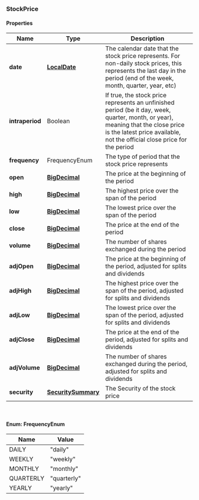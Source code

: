 
[//]: # (CLASS:StockPrice)

[//]: # (KIND:object)

### StockPrice

#### Properties

[//]: # (START_DEFINITION)

Name | Type | Description
------------ | ------------- | -------------
**date** | [**LocalDate**](LocalDate.md) | The calendar date that the stock price represents. For non-daily stock prices, this represents the last day in the period (end of the week, month, quarter, year, etc) &nbsp;
**intraperiod** | Boolean | If true, the stock price represents an unfinished period (be it day, week, quarter, month, or year), meaning that the close price is the latest price available, not the official close price for the period &nbsp;
**frequency** | FrequencyEnum | The type of period that the stock price represents &nbsp;
**open** | [**BigDecimal**](BigDecimal.md) | The price at the beginning of the period &nbsp;
**high** | [**BigDecimal**](BigDecimal.md) | The highest price over the span of the period &nbsp;
**low** | [**BigDecimal**](BigDecimal.md) | The lowest price over the span of the period &nbsp;
**close** | [**BigDecimal**](BigDecimal.md) | The price at the end of the period &nbsp;
**volume** | [**BigDecimal**](BigDecimal.md) | The number of shares exchanged during the period &nbsp;
**adjOpen** | [**BigDecimal**](BigDecimal.md) | The price at the beginning of the period, adjusted for splits and dividends &nbsp;
**adjHigh** | [**BigDecimal**](BigDecimal.md) | The highest price over the span of the period, adjusted for splits and dividends &nbsp;
**adjLow** | [**BigDecimal**](BigDecimal.md) | The lowest price over the span of the period, adjusted for splits and dividends &nbsp;
**adjClose** | [**BigDecimal**](BigDecimal.md) | The price at the end of the period, adjusted for splits and dividends &nbsp;
**adjVolume** | [**BigDecimal**](BigDecimal.md) | The number of shares exchanged during the period, adjusted for splits and dividends &nbsp;
**security** | [**SecuritySummary**](SecuritySummary.md) | The Security of the stock price &nbsp;

[//]: # (END_DEFINITION)


[//]: # (CONTAINED_CLASS:LocalDate)


[//]: # (CONTAINED_CLASS:BigDecimal)


[//]: # (CONTAINED_CLASS:BigDecimal)


[//]: # (CONTAINED_CLASS:BigDecimal)


[//]: # (CONTAINED_CLASS:BigDecimal)


[//]: # (CONTAINED_CLASS:BigDecimal)


[//]: # (CONTAINED_CLASS:BigDecimal)


[//]: # (CONTAINED_CLASS:BigDecimal)


[//]: # (CONTAINED_CLASS:BigDecimal)


[//]: # (CONTAINED_CLASS:BigDecimal)


[//]: # (CONTAINED_CLASS:BigDecimal)


[//]: # (CONTAINED_CLASS:SecuritySummary)



<br/>

#### Enum: FrequencyEnum

Name | Value
---- | -----
DAILY | &quot;daily&quot;
WEEKLY | &quot;weekly&quot;
MONTHLY | &quot;monthly&quot;
QUARTERLY | &quot;quarterly&quot;
YEARLY | &quot;yearly&quot;




